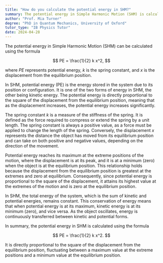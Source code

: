 ```yaml
---
title: "How do you calculate the potential energy in SHM?"
summary: The potential energy in Simple Harmonic Motion (SHM) is calculated using the formula $PE = \frac{1}{2} k x^2$.
author: "Prof. Mia Turner"
degree: "PhD in Quantum Mechanics, University of Oxford"
tutor_type: "IB Physics Tutor"
date: 2024-04-28
---
```


The potential energy in Simple Harmonic Motion (SHM) can be calculated using the formula 

$$
PE = \frac{1}{2} k x^2,
$$

where $PE$ represents potential energy, $k$ is the spring constant, and $x$ is the displacement from the equilibrium position.

In SHM, potential energy (PE) is the energy stored in the system due to its position or configuration. It is one of the two forms of energy in SHM, the other being kinetic energy. The potential energy is directly proportional to the square of the displacement from the equilibrium position, meaning that as the displacement increases, the potential energy increases significantly.

The spring constant $k$ is a measure of the stiffness of the spring. It is defined as the force required to compress or extend the spring by a unit length. The spring constant is always a positive value, as a force must be applied to change the length of the spring. Conversely, the displacement $x$ represents the distance the object has moved from its equilibrium position and can take on both positive and negative values, depending on the direction of the movement.

Potential energy reaches its maximum at the extreme positions of the motion, where the displacement is at its peak, and it is at a minimum (zero) when the object is at the equilibrium position. This relationship holds because the displacement from the equilibrium position is greatest at the extremes and zero at equilibrium. Consequently, since potential energy is proportional to the square of the displacement, it attains its highest value at the extremes of the motion and is zero at the equilibrium position.

In SHM, the total energy of the system, which is the sum of kinetic and potential energies, remains constant. This conservation of energy means that when potential energy is at its maximum, kinetic energy is at its minimum (zero), and vice versa. As the object oscillates, energy is continuously transferred between kinetic and potential forms.

In summary, the potential energy in SHM is calculated using the formula 

$$
PE = \frac{1}{2} k x^2.
$$ 

It is directly proportional to the square of the displacement from the equilibrium position, fluctuating between a maximum value at the extreme positions and a minimum value at the equilibrium position.
    